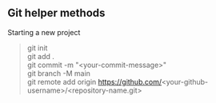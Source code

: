 ## Git helper methods

Starting a new project
> git init <br>
> git add .<br>
> git commit -m "\<your-commit-message\>"<br>
> git branch -M main<br>
> git remote add origin https://github.com/<your-github-username\>/<repository-name.git><br>
